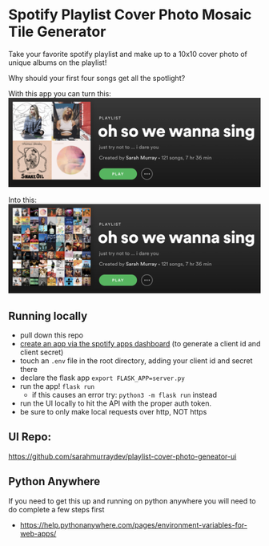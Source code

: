 # Spotify Playlist Cover Photo Mosaic Tile Generator 
Take your favorite spotify playlist and make up to a 10x10 cover photo of unique albums on the playlist!

Why should your first four songs get all the spotlight? 

With this app you can turn this: 
![2 by 2 spotify cover photo](./cover-photos/boring-photo-ss.png)

Into this: 
![9 by 9 spotify cover photo](./cover-photos/generate-photo-ss.png)


## Running locally
- pull down this repo 
- [create an app via the spotify apps dashboard](https://developer.spotify.com/dashboard/login) (to generate a client id and client secret)
- touch an `.env` file in the root directory, adding your client id and secret there 
- declare the flask app `export FLASK_APP=server.py`
- run the app! `flask run`
    - if this causes an error try: `python3 -m flask run` instead
- run the UI locally to hit the API with the proper auth token.
- be sure to only make local requests over http, NOT https

## UI Repo: 
https://github.com/sarahmurraydev/playlist-cover-photo-geneator-ui

## Python Anywhere
If you need to get this up and running on python anywhere you will need to do complete a few steps first 
- https://help.pythonanywhere.com/pages/environment-variables-for-web-apps/ 